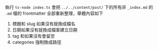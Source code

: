 執行 `ts-node index.ts` 會把 `../../content/post/` 下的所有非 `_index.md` 的 `.md` 檔的 frontmatter 全部重新整理，舉體內容如下

1. 標題和 slug 如果沒有就換成檔名
2. 日期如果沒有就換成檔案建立日期
3. tag 和如果沒有會留空
4. categories 強制換成路徑
